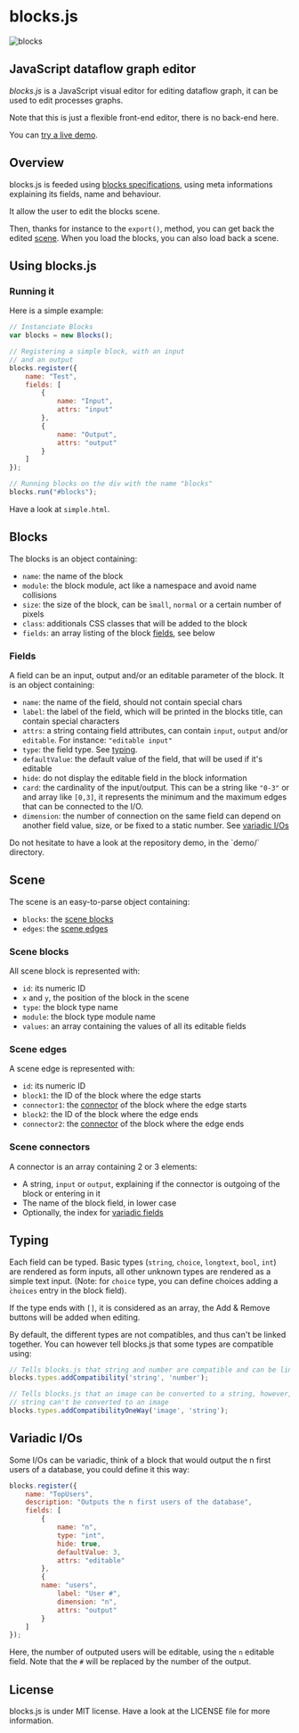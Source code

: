 # blocks.js

![blocks](doc/blocks.png)

## JavaScript dataflow graph editor

*blocks.js* is a JavaScript visual editor for editing dataflow graph, it can 
be used to edit processes graphs.

Note that this is just a flexible front-end editor, there is no back-end here.

You can [try a live demo](http://gregwar.com/blocks.js/).

## Overview

blocks.js is feeded using [blocks specifications](#blocks), using meta informations
explaining its fields, name and behaviour.

It allow the user to edit the blocks scene.

Then, thanks for instance to the `export()`, method, you can get back 
the edited [scene](#scene). When you load the blocks, you can also load back a scene.

## Using blocks.js

### Running it

Here is a simple example:

```js
// Instanciate Blocks
var blocks = new Blocks();

// Registering a simple block, with an input
// and an output
blocks.register({
    name: "Test",
    fields: [
        {
            name: "Input",
            attrs: "input"
        },
        {
            name: "Output",
            attrs: "output"
        }
    ]
});

// Running blocks on the div with the name "blocks"
blocks.run("#blocks");
```

Have a look at `simple.html`.

## Blocks

The blocks is an object containing:

* `name`: the name of the block
* `module`: the block module, act like a namespace and avoid name collisions
* `size`: the size of the block, can be ̀`small`, `normal` or a certain
  number of pixels
* `class`: additionals CSS classes that will be added to the block
* `fields`: an array listing of the block [fields](#fields), see below

### Fields

A field can be an input, output and/or an editable parameter of the block.
It is an object containing:

* `name`: the name of the field, should not contain special chars
* `label`: the label of the field, which will be printed in
  the blocks title, can contain special characters
* `attrs`: a string containg field attributes, can contain `input`, `output`
  and/or `editable`. For instance: `"editable input"`
* `type`: the field type. See [typing](#typing).
* `defaultValue`: the default value of the field, that will be used if it's
  editable
* `hide`: do not display the editable field in the block information
* `card`: the cardinality of the input/output. This can be a string like `"0-3"`
  or and array like `[0,3]`, it represents the minimum and the maximum edges that
  can be connected to the I/O.
* `dimension`: the number of connection on the same field can depend on another
  field value, size, or be fixed to a static number. See [variadic I/Os](#variadoc-ios)

Do not hesitate to have a look at the repository demo, in the `demo/̀  directory.

## Scene

The scene is an easy-to-parse object containing:

* `blocks`: the [scene blocks](#scene-blocks)
* `edges`: the [scene edges](#scene-edges)

### Scene blocks

All scene block is represented with:

* `id`: its numeric ID
* `x` and `y`, the position of the block in the scene
* `type`: the block type name
* `module`: the block type module name
* `values`: an array containing the values of all its editable fields

### Scene edges

A scene edge is represented with:

* `id`: its numeric ID
* `block1`: the ID of the block where the edge starts
* `connector1`: the [connector](#scene-connectors) of the block where the edge starts
* `block2`: the ID of the block where the edge ends
* `connector2`: the [connector](#scene-connectors) of the block where the edge ends

### Scene connectors

A connector is an array containing 2 or 3 elements:

* A string, `input` or `output`, explaining if the connector is outgoing of
  the block or entering in it
* The name of the block field, in lower case
* Optionally, the index for [variadic fields](#variadic-ios)

## Typing

Each field can be typed. Basic types (`string`, `choice`, `longtext`, `bool`, `int`)
are rendered as form inputs, all other unknown types are rendered as a simple text
input. (Note: for `choice` type, you can define choices adding a ̀`choices` entry in
the block field).

If the type ends with `[]`, it is considered as an array, the Add & Remove buttons
will be added when editing.

By default, the different types are not compatibles, and thus can't be linked together.
You can however tell blocks.js that some types are compatible using:

```js
// Tells blocks.js that string and number are compatible and can be linked
blocks.types.addCompatibility('string', 'number');

// Tells blocks.js that an image can be converted to a string, however, the
// string can't be converted to an image
blocks.types.addCompatibilityOneWay('image', 'string');
```

## Variadic I/Os

Some I/Os can be variadic, think of a block that would output the n first users of
a database, you could define it this way:

```js
blocks.register({
    name: "TopUsers",
    description: "Outputs the n first users of the database",
    fields: [
        {
            name: "n",
            type: "int",
            hide: true,
            defaultValue: 3,
            attrs: "editable"
        },
        {
	    name: "users",
            label: "User #",
            dimension: "n",
            attrs: "output"
        }
    ]
});
```

Here, the number of outputed users will be editable, using the `n` editable
field. Note that the `#` will be replaced by the number of the output.

## License

blocks.js is under MIT license. Have a look at the LICENSE file for more information.
